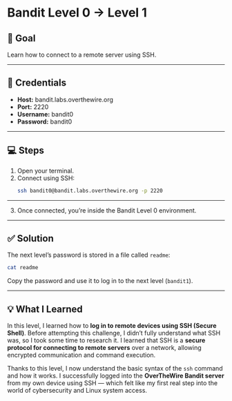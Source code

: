 # Bandit Level 0 → Level 1

## 🧩 Goal
Learn how to connect to a remote server using SSH.

---

## 🔑 Credentials
- **Host:** bandit.labs.overthewire.org  
- **Port:** 2220  
- **Username:** bandit0  
- **Password:** bandit0

---

## 💻 Steps
1. Open your terminal.  
2. Connect using SSH:
   ```bash
   ssh bandit0@bandit.labs.overthewire.org -p 2220

---

3. Once connected, you’re inside the Bandit Level 0 environment.

---

## ✅ Solution

The next level’s password is stored in a file called `readme`:

```bash
cat readme
```

Copy the password and use it to log in to the next level (`bandit1`).

---

## 💡 What I Learned

In this level, I learned how to **log in to remote devices using SSH (Secure Shell)**.
Before attempting this challenge, I didn’t fully understand what SSH was, so I took some time to research it.
I learned that SSH is a **secure protocol for connecting to remote servers** over a network, allowing encrypted communication and command execution.

Thanks to this level, I now understand the basic syntax of the `ssh` command and how it works.
I successfully logged into the **OverTheWire Bandit server** from my own device using SSH — which felt like my first real step into the world of cybersecurity and Linux system access.
